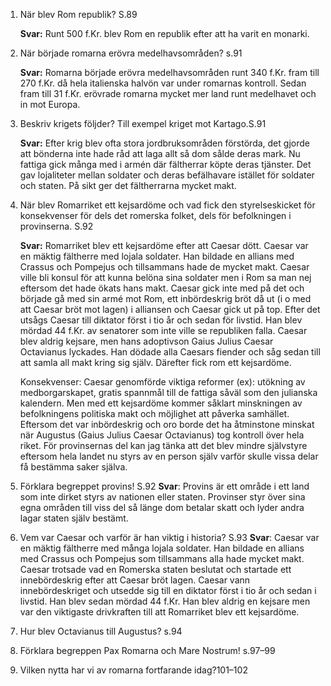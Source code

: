 1. När blev Rom republik? S.89

   **Svar:** Runt 500 f.Kr. blev Rom en republik efter att ha varit en monarki.

2. När började romarna erövra medelhavsområden? s.91

   **Svar:**  Romarna började erövra medelhavsområden runt 340 f.Kr. fram till 270 f.Kr. då hela italienska halvön var under romarnas kontroll. Sedan fram till 31 f.Kr. erövrade romarna mycket mer land runt medelhavet och in mot Europa.

3. Beskriv krigets följder? Till exempel kriget mot Kartago.S.91

   **Svar:** Efter krig blev ofta stora jordbruksområden förstörda, det gjorde att bönderna inte hade råd att laga allt så dom sålde deras mark. Nu fattiga gick många med i armén där fältherrar köpte deras tjänster. Det gav lojaliteter mellan soldater och deras befälhavare istället för soldater och staten. På sikt ger det fältherrarna mycket makt.

4. När blev Romarriket ett kejsardöme och vad fick den styrelseskicket för konsekvenser för dels det romerska folket, dels för befolkningen i provinserna. S.92

   **Svar:** Romarriket blev ett kejsardöme efter att Caesar dött. Caesar var en mäktig fältherre med lojala soldater. Han bildade en allians med Crassus och Pompejus och tillsammans hade de mycket makt. Caesar ville bli konsul för att kunna belöna sina soldater men i Rom sa man nej eftersom det hade ökats hans makt. Caesar gick inte med på det och började gå med sin armé mot Rom, ett inbördeskrig bröt då ut (i o med att Caesar bröt mot lagen) i alliansen och Caesar gick ut på top. Efter det utsågs Caesar till diktator först i tio år och sedan för livstid. Han blev mördad 44 f.Kr. av senatorer som inte ville se republiken falla. Caesar blev aldrig kejsare, men hans adoptivson Gaius Julius Caesar Octavianus lyckades. Han dödade alla Caesars fiender och såg sedan till att samla all makt kring sig själv. Därefter fick rom ett kejsardöme.

   Konsekvenser: Caesar genomförde viktiga reformer (ex): utökning av medborgarskapet, gratis spannmål till de fattiga såväl som den julianska kalendern. Men med ett kejsardöme kommer såklart minskningen av befolkningens politiska makt och möjlighet att påverka samhället. Eftersom det var inbördeskrig och oro borde det ha åtminstone minskat när Augustus (Gaius Julius Caesar Octavianus) tog kontroll över hela riket. För provinsernas del kan jag tänka att det blev mindre självstyre eftersom hela landet nu styrs av en person själv varför skulle vissa delar få bestämma saker själva.

5. Förklara begreppet provins! S.92
	**Svar**: Provins är ett område i ett land som inte dirket styrs av nationen eller staten. Provinser styr över sina egna områden till viss del så länge dom betalar skatt och lyder andra lagar staten själv bestämt.
	
6. Vem var Caesar och varför är han viktig i historia? S.93
	**Svar**: Caesar var en mäktig fältherre med många lojala soldater. Han bildade en allians med Crassus och Pompejus som tillsammans alla hade mycket makt. Caesar trotsade vad en Romerska staten beslutat och startade ett innebördeskrig efter att Caesar bröt lagen. Caesar vann innebördeskriget och utsedde sig till en diktator först i tio år och sedan i livstid. Han blev sedan mördad 44 f.Kr. Han blev aldrig en kejsare men var den viktigaste drivkraften till att Romarriket blev ett kejsardöme.

7. Hur blev Octavianus till Augustus? s.94

8. Förklara begreppen Pax Romarna och Mare Nostrum! s.97–99

9. Vilken nytta har vi av romarna fortfarande idag?101–102
